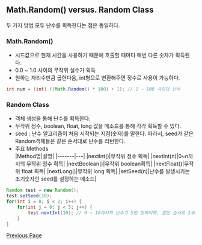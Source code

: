 ## Math.Random() versus. Random Class
두 가지 방법 모두 난수를 획득한다는 점은 동일하다.

### Math.Random()

- 시드값으로 현재 시간을 사용하기 때문에 호출할 때마다 매번 다른 숫자가 획득된다.
- 0.0 ~ 1.0 사이의 무작위 실수가 획득
- 원하는 자리수만큼 곱한다음, int형으로 변환해주면 정수로 사용이 가능하다.

```java
int num = (int) ((Math.Random() * 100) + 1); // 1 ~ 100 사이의 난수
```

### Random Class

- 객체 생성을 통해 난수를 획득한다.
- 무작위 정수, boolean, float, long 값을 메소드를 통해 각각 획득할 수 있다.
- seed : 난수 알고리즘이 처음 시작되는 지점(숫자)를 말한다. 따라서, seed가 같은 Random객체들은 같은 순서대로 난수를 리턴한다.
- 주요 Methods  
|Method명|설명|
|-------|---|
|nextInt()|무작위 정수 획득|
|nextInt(n)|0~n까지의 무작위 정수 획득|
|nextBoolean()|무작위 boolean획득|
|nextFloat()|무작위 float 획득|
|nextLong()|무작위 long 획득|
|setSeed(n)|난수를 발생시키는 초기숫자인 seed를 설정하는 메소드|

```java
Random test = new Random();
test.setSeed(10);
for(int i = 0; i < 2; i++) {
    for(int j = 0; j < 5; j++) {
        test.nextInt(10); // 0 ~ 10까지의 난수가 5번 반복되며, 같은 순서로 2세트가 출력됨
    }
}
```

[Previous Page](./shallowcopy)
<!-- / [Next Page](./another-page.html) -->
